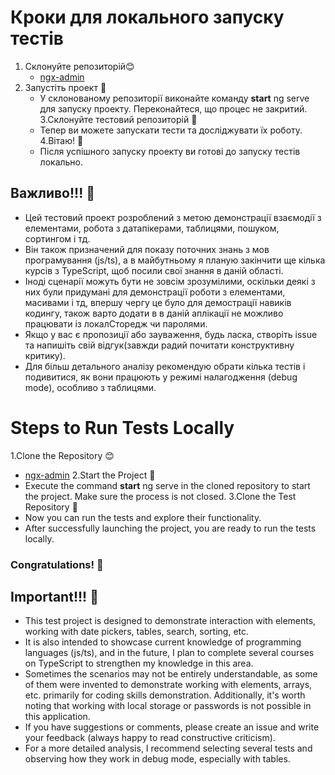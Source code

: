 # Кроки для локального запуску тестів

1. Склонуйте репозиторій😊
   - [ngx-admin](https://github.com/user/repo/blob/branch/other_file.md) 
2. Запустіть проект 🚀
   - У склонованому репозиторії виконайте команду **start**  ng serve для запуску проекту. Переконайтеся, що процес не закритий.
3.Склонуйте тестовий репозиторій 🔄
   - Тепер ви можете запускати тести та досліджувати їх роботу.
4.Вітаю! 🎉
   - Після успішного запуску проекту ви готові до запуску тестів локально.


## Важливо!!! 🛑

- Цей тестовий проект розроблений з метою демонстрації взаємодії з елементами, робота з датапікерами, таблицями, пошуком, сортингом і тд.
- Він також призначений для показу поточних знань з мов програмування (js/ts), а в майбутньому я планую закінчити ще кілька курсів з TypeScript, щоб посили свої знання в даній області.
- Іноді сценарії можуть бути не зовсім зрозумілими, оскільки деякі з них були придумані для демонстрації роботи з елементами, масивами і тд, впершу чергу це було  для демострації навиків кодингу, також варто додати в в даній аплікації не можливо працювати із локалСторедж чи паролями.
- Якщо у вас є пропозиції або зауваження, будь ласка, створіть issue та напишіть свій відгук(завжди радий почитати конструктивну критику).
- Для більш детального аналізу рекомендую обрати кілька тестів і подивитися, як вони працюють у режимі налагодження (debug mode), особливо з таблицями.




# Steps to Run Tests Locally

1.Clone the Repository 😊
 - [ngx-admin](https://github.com/user/repo/blob/branch/other_file.md) 
2.Start the Project 🚀
 - Execute the command **start** ng serve in the cloned repository to start the project. Make sure the process is not closed.
3.Clone the Test Repository 🔄
 - Now you can run the tests and explore their functionality.
 - After successfully launching the project, you are ready to run the tests locally.

 ### Congratulations! 🎉

## Important!!! 🛑
 - This test project is designed to demonstrate interaction with elements, working with date pickers, tables, search, sorting, etc.
 - It is also intended to showcase current knowledge of programming languages (js/ts), and in the future, I plan to complete several courses on TypeScript to strengthen my knowledge in this area.
 - Sometimes the scenarios may not be entirely understandable, as some of them were invented to demonstrate working with elements, arrays, etc. primarily for coding skills demonstration. Additionally, it's worth noting that working with local storage or passwords is not 
   possible in this application.
 - If you have suggestions or comments, please create an issue and write your feedback (always happy to read constructive criticism).
 - For a more detailed analysis, I recommend selecting several tests and observing how they work in debug mode, especially with tables.
